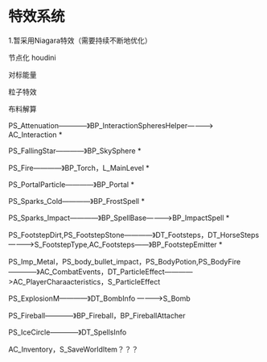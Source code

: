 # 特效系统
1.暂采用Niagara特效（需要持续不断地优化）

节点化 houdini


对标能量

粒子特效

布料解算


PS_Attenuation————》BP_InteractionSpheresHelper————> AC_Interaction *

PS_FallingStar————》BP_SkySphere *

PS_Fire————》BP_Torch，L_MainLevel *

PS_PortalParticle————》BP_Portal *

PS_Sparks_Cold————》BP_FrostSpell *

PS_Sparks_Impact————》BP_SpellBase————>BP_ImpactSpell *


PS_FootstepDirt,PS_FootstepStone————》DT_Footsteps，DT_HorseSteps————>S_FootstepType,AC_Footsteps——》BP_FootstepEmitter *

PS_Imp_Metal，PS_body_bullet_impact，PS_BodyPotion,PS_BodyFire————》AC_CombatEvents，DT_ParticleEffect————>AC_PlayerCharaacteristics，S_ParticleEffect


PS_ExplosionM————》DT_BombInfo ————>S_Bomb

PS_Fireball————》BP_Fireball，BP_FireballAttacher

PS_IceCircle————》DT_SpellsInfo















AC_Inventory，S_SaveWorldItem？？？





